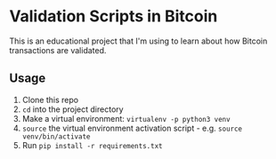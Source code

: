 Validation Scripts in Bitcoin
=============================
This is an educational project that I'm using to learn about how Bitcoin transactions are validated.

Usage
-----
1. Clone this repo
2. `cd` into the project directory
3. Make a virtual environment: `virtualenv -p python3 venv`
4. `source` the virtual environment activation script - e.g. `source venv/bin/activate`
5. Run `pip install -r requirements.txt`
